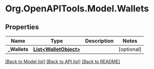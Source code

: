 
# Org.OpenAPITools.Model.Wallets

## Properties

Name | Type | Description | Notes
------------ | ------------- | ------------- | -------------
**_Wallets** | [**List&lt;WalletObject&gt;**](WalletObject.md) |  | [optional] 

[[Back to Model list]](../README.md#documentation-for-models)
[[Back to API list]](../README.md#documentation-for-api-endpoints)
[[Back to README]](../README.md)


